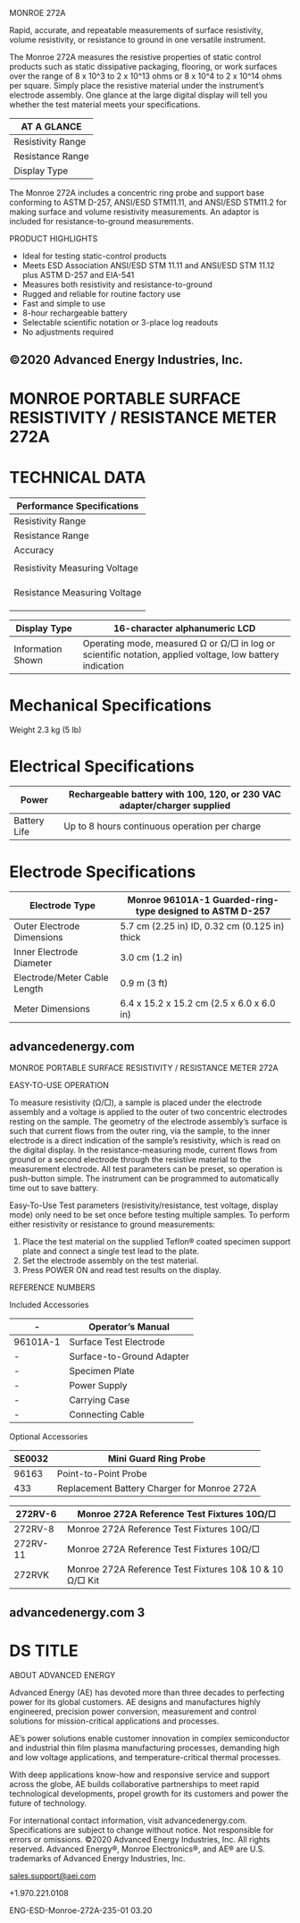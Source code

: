 MONROE 272A

Rapid, accurate, and repeatable measurements of surface resistivity, volume resistivity, or resistance to ground in one versatile instrument.

The Monroe 272A measures the resistive properties of static control products such as static dissipative packaging, flooring, or work surfaces over the range of 8 x 10^3 to 2 x 10^13 ohms or 8 x 10^4 to 2 x 10^14 ohms per square. Simply place the resistive material under the instrument’s electrode assembly. One glance at the large digital display will tell you whether the test material meets your specifications.

|AT A GLANCE|
|---|
|Resistivity Range|8 x 10^4 to 2.0 x 10^14 Ω/□|
|Resistance Range|8 x 10^3 to 2.0 x 10^13 Ω|
|Display Type|16-character alphanumeric LCD|

The Monroe 272A includes a concentric ring probe and support base conforming to ASTM D-257, ANSI/ESD STM11.11, and ANSI/ESD STM11.2 for making surface and volume resistivity measurements. An adaptor is included for resistance-to-ground measurements.

PRODUCT HIGHLIGHTS

- Ideal for testing static-control products
- Meets ESD Association ANSI/ESD STM 11.11 and ANSI/ESD STM 11.12 plus ASTM D-257 and EIA-541
- Measures both resistivity and resistance-to-ground
- Rugged and reliable for routine factory use
- Fast and simple to use
- 8-hour rechargeable battery
- Selectable scientific notation or 3-place log readouts
- No adjustments required

©2020 Advanced Energy Industries, Inc.
---
# MONROE PORTABLE SURFACE RESISTIVITY / RESISTANCE METER 272A

# TECHNICAL DATA

|Performance Specifications|
|---|
|Resistivity Range|8 x 104 to 2.0 x 105 Ω/□|
|Resistance Range|8 x 103 to 2.0 x 1013 Ω|
|Accuracy|±0.1 decade thru 10E12, ±0.15 decade above 10E12 (typical)|
| |±0.1 decade thru 10E9, ±0.15 decade thru 10E11; ±0.2 decade above 10E12 (max)|
|Resistivity Measuring Voltage|8.0 x 104 Ω/□ to 10 volts|
| |2.0 x 1013 Ω/□|
| |1.1 x 106 Ω/□ to 100 volts|
| |2.0 x 1014 Ω/□|
|Resistance Measuring Voltage|8.0 x 103 Ω/□ to 10 volts|
| |2.0 x 1012 Ω/□|
| |1.1 x 105 Ω/□ to 100 volts|
| |2.0 x 1013 Ω/□|

|Display Type|16-character alphanumeric LCD|
|---|---|
|Information Shown|Operating mode, measured Ω or Ω/□ in log or scientific notation, applied voltage, low battery indication|

# Mechanical Specifications

Weight
2.3 kg (5 lb)

# Electrical Specifications

|Power|Rechargeable battery with 100, 120, or 230 VAC adapter/charger supplied|
|---|---|
|Battery Life|Up to 8 hours continuous operation per charge|

# Electrode Specifications

|Electrode Type|Monroe 96101A-1 Guarded-ring-type designed to ASTM D-257|
|---|---|
|Outer Electrode Dimensions|5.7 cm (2.25 in) ID, 0.32 cm (0.125 in) thick|
|Inner Electrode Diameter|3.0 cm (1.2 in)|
|Electrode/Meter Cable Length|0.9 m (3 ft)|
|Meter Dimensions|6.4 x 15.2 x 15.2 cm (2.5 x 6.0 x 6.0 in)|

advancedenergy.com
---
MONROE PORTABLE SURFACE RESISTIVITY / RESISTANCE METER 272A

EASY-TO-USE OPERATION

To measure resistivity (Ω/□), a sample is placed under the electrode assembly and a voltage is applied to the outer of two concentric electrodes resting on the sample. The geometry of the electrode assembly’s surface is such that current flows from the outer ring, via the sample, to the inner electrode is a direct indication of the sample’s resistivity, which is read on the digital display. In the resistance-measuring mode, current flows from ground or a second electrode through the resistive material to the measurement electrode. All test parameters can be preset, so operation is push-button simple. The instrument can be programmed to automatically time out to save battery.

Easy-To-Use Test parameters (resistivity/resistance, test voltage, display mode) only need to be set once before testing multiple samples. To perform either resistivity or resistance to ground measurements:

1. Place the test material on the supplied TefIon® coated specimen support plate and connect a single test lead to the plate.
2. Set the electrode assembly on the test material.
3. Press POWER ON and read test results on the display.

REFERENCE NUMBERS

Included Accessories

|-|Operator’s Manual|
|---|---|
|96101A-1|Surface Test Electrode|
|-|Surface-to-Ground Adapter|
|-|Specimen Plate|
|-|Power Supply|
|-|Carrying Case|
|-|Connecting Cable|

Optional Accessories

|SE0032|Mini Guard Ring Probe|
|---|---|
|96163|Point-to-Point Probe|
|433|Replacement Battery Charger for Monroe 272A|

|272RV-6|Monroe 272A Reference Test Fixtures 10Ω/□|
|---|---|
|272RV-8|Monroe 272A Reference Test Fixtures 10Ω/□|
|272RV-11|Monroe 272A Reference Test Fixtures 10Ω/□|
|272RVK|Monroe 272A Reference Test Fixtures 10& 10 & 10 Ω/□ Kit|

advancedenergy.com 3
---
# DS TITLE

ABOUT ADVANCED ENERGY

Advanced Energy (AE) has devoted more than three decades to perfecting power for its global customers. AE designs and manufactures highly engineered, precision power conversion, measurement and control solutions for mission-critical applications and processes.

AE’s power solutions enable customer innovation in complex semiconductor and industrial thin film plasma manufacturing processes, demanding high and low voltage applications, and temperature-critical thermal processes.

With deep applications know-how and responsive service and support across the globe, AE builds collaborative partnerships to meet rapid technological developments, propel growth for its customers and power the future of technology.

For international contact information, visit advancedenergy.com. Specifications are subject to change without notice. Not responsible for errors or omissions. ©2020 Advanced Energy Industries, Inc. All rights reserved. Advanced Energy®, Monroe Electronics®, and AE® are U.S. trademarks of Advanced Energy Industries, Inc.

sales.support@aei.com

+1.970.221.0108

ENG-ESD-Monroe-272A-235-01 03.20